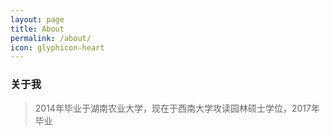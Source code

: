 ```yaml
---
layout: page
title: About
permalink: /about/
icon: glyphicon-heart
---
```


### 关于我

> 2014年毕业于湖南农业大学，现在于西南大学攻读园林硕士学位，2017年毕业